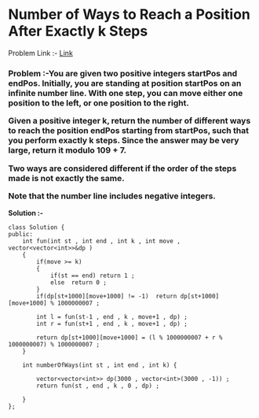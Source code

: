 # Number of Ways to Reach a Position After Exactly k Steps

Problem Link :- [Link](https://leetcode.com/problems/number-of-ways-to-reach-a-position-after-exactly-k-steps/)

<h3>
Problem :-You are given two positive integers startPos and endPos. Initially, you are standing at position startPos on an infinite number line. With one step, you can move either one position to the left, or one position to the right.

Given a positive integer k, return the number of different ways to reach the position endPos starting from startPos, such that you perform exactly k steps. Since the answer may be very large, return it modulo 109 + 7.

Two ways are considered different if the order of the steps made is not exactly the same.

Note that the number line includes negative integers.

  
</h3>


**Solution :-**
```
class Solution {
public:
    int fun(int st , int end , int k , int move , vector<vector<int>>&dp )
    {
        if(move >= k)
        {
            if(st == end) return 1 ;
            else  return 0 ;
        }
        if(dp[st+1000][move+1000] != -1)  return dp[st+1000][move+1000] % 1000000007 ;
        
        int l = fun(st-1 , end , k , move+1 , dp) ;
        int r = fun(st+1 , end , k , move+1 , dp) ;
        
        return dp[st+1000][move+1000] = (l % 1000000007 + r % 1000000007) % 1000000007 ;
    }
    
    int numberOfWays(int st , int end , int k) {
        
        vector<vector<int>> dp(3000 , vector<int>(3000 , -1)) ;
        return fun(st , end , k , 0 , dp) ;
        
    }
};
```
